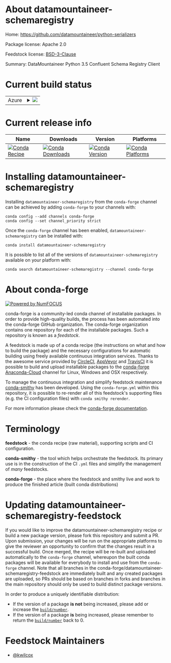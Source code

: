About datamountaineer-schemaregistry
====================================

Home: https://github.com/datamountaineer/python-serializers

Package license: Apache 2.0

Feedstock license: [BSD-3-Clause](https://github.com/conda-forge/datamountaineer-schemaregistry-feedstock/blob/master/LICENSE.txt)

Summary: DataMountaineer Python 3.5 Confluent Schema Registry Client

Current build status
====================


<table>
    
  <tr>
    <td>Azure</td>
    <td>
      <details>
        <summary>
          <a href="https://dev.azure.com/conda-forge/feedstock-builds/_build/latest?definitionId=5049&branchName=master">
            <img src="https://dev.azure.com/conda-forge/feedstock-builds/_apis/build/status/datamountaineer-schemaregistry-feedstock?branchName=master">
          </a>
        </summary>
        <table>
          <thead><tr><th>Variant</th><th>Status</th></tr></thead>
          <tbody><tr>
              <td>linux_64_python3.10.____cpython</td>
              <td>
                <a href="https://dev.azure.com/conda-forge/feedstock-builds/_build/latest?definitionId=5049&branchName=master">
                  <img src="https://dev.azure.com/conda-forge/feedstock-builds/_apis/build/status/datamountaineer-schemaregistry-feedstock?branchName=master&jobName=linux&configuration=linux_64_python3.10.____cpython" alt="variant">
                </a>
              </td>
            </tr><tr>
              <td>linux_64_python3.7.____cpython</td>
              <td>
                <a href="https://dev.azure.com/conda-forge/feedstock-builds/_build/latest?definitionId=5049&branchName=master">
                  <img src="https://dev.azure.com/conda-forge/feedstock-builds/_apis/build/status/datamountaineer-schemaregistry-feedstock?branchName=master&jobName=linux&configuration=linux_64_python3.7.____cpython" alt="variant">
                </a>
              </td>
            </tr><tr>
              <td>linux_64_python3.8.____cpython</td>
              <td>
                <a href="https://dev.azure.com/conda-forge/feedstock-builds/_build/latest?definitionId=5049&branchName=master">
                  <img src="https://dev.azure.com/conda-forge/feedstock-builds/_apis/build/status/datamountaineer-schemaregistry-feedstock?branchName=master&jobName=linux&configuration=linux_64_python3.8.____cpython" alt="variant">
                </a>
              </td>
            </tr><tr>
              <td>linux_64_python3.9.____cpython</td>
              <td>
                <a href="https://dev.azure.com/conda-forge/feedstock-builds/_build/latest?definitionId=5049&branchName=master">
                  <img src="https://dev.azure.com/conda-forge/feedstock-builds/_apis/build/status/datamountaineer-schemaregistry-feedstock?branchName=master&jobName=linux&configuration=linux_64_python3.9.____cpython" alt="variant">
                </a>
              </td>
            </tr><tr>
              <td>osx_64_python3.10.____cpython</td>
              <td>
                <a href="https://dev.azure.com/conda-forge/feedstock-builds/_build/latest?definitionId=5049&branchName=master">
                  <img src="https://dev.azure.com/conda-forge/feedstock-builds/_apis/build/status/datamountaineer-schemaregistry-feedstock?branchName=master&jobName=osx&configuration=osx_64_python3.10.____cpython" alt="variant">
                </a>
              </td>
            </tr><tr>
              <td>osx_64_python3.7.____cpython</td>
              <td>
                <a href="https://dev.azure.com/conda-forge/feedstock-builds/_build/latest?definitionId=5049&branchName=master">
                  <img src="https://dev.azure.com/conda-forge/feedstock-builds/_apis/build/status/datamountaineer-schemaregistry-feedstock?branchName=master&jobName=osx&configuration=osx_64_python3.7.____cpython" alt="variant">
                </a>
              </td>
            </tr><tr>
              <td>osx_64_python3.8.____cpython</td>
              <td>
                <a href="https://dev.azure.com/conda-forge/feedstock-builds/_build/latest?definitionId=5049&branchName=master">
                  <img src="https://dev.azure.com/conda-forge/feedstock-builds/_apis/build/status/datamountaineer-schemaregistry-feedstock?branchName=master&jobName=osx&configuration=osx_64_python3.8.____cpython" alt="variant">
                </a>
              </td>
            </tr><tr>
              <td>osx_64_python3.9.____cpython</td>
              <td>
                <a href="https://dev.azure.com/conda-forge/feedstock-builds/_build/latest?definitionId=5049&branchName=master">
                  <img src="https://dev.azure.com/conda-forge/feedstock-builds/_apis/build/status/datamountaineer-schemaregistry-feedstock?branchName=master&jobName=osx&configuration=osx_64_python3.9.____cpython" alt="variant">
                </a>
              </td>
            </tr><tr>
              <td>win_64_python3.10.____cpython</td>
              <td>
                <a href="https://dev.azure.com/conda-forge/feedstock-builds/_build/latest?definitionId=5049&branchName=master">
                  <img src="https://dev.azure.com/conda-forge/feedstock-builds/_apis/build/status/datamountaineer-schemaregistry-feedstock?branchName=master&jobName=win&configuration=win_64_python3.10.____cpython" alt="variant">
                </a>
              </td>
            </tr><tr>
              <td>win_64_python3.7.____cpython</td>
              <td>
                <a href="https://dev.azure.com/conda-forge/feedstock-builds/_build/latest?definitionId=5049&branchName=master">
                  <img src="https://dev.azure.com/conda-forge/feedstock-builds/_apis/build/status/datamountaineer-schemaregistry-feedstock?branchName=master&jobName=win&configuration=win_64_python3.7.____cpython" alt="variant">
                </a>
              </td>
            </tr><tr>
              <td>win_64_python3.8.____cpython</td>
              <td>
                <a href="https://dev.azure.com/conda-forge/feedstock-builds/_build/latest?definitionId=5049&branchName=master">
                  <img src="https://dev.azure.com/conda-forge/feedstock-builds/_apis/build/status/datamountaineer-schemaregistry-feedstock?branchName=master&jobName=win&configuration=win_64_python3.8.____cpython" alt="variant">
                </a>
              </td>
            </tr><tr>
              <td>win_64_python3.9.____cpython</td>
              <td>
                <a href="https://dev.azure.com/conda-forge/feedstock-builds/_build/latest?definitionId=5049&branchName=master">
                  <img src="https://dev.azure.com/conda-forge/feedstock-builds/_apis/build/status/datamountaineer-schemaregistry-feedstock?branchName=master&jobName=win&configuration=win_64_python3.9.____cpython" alt="variant">
                </a>
              </td>
            </tr>
          </tbody>
        </table>
      </details>
    </td>
  </tr>
</table>

Current release info
====================

| Name | Downloads | Version | Platforms |
| --- | --- | --- | --- |
| [![Conda Recipe](https://img.shields.io/badge/recipe-datamountaineer--schemaregistry-green.svg)](https://anaconda.org/conda-forge/datamountaineer-schemaregistry) | [![Conda Downloads](https://img.shields.io/conda/dn/conda-forge/datamountaineer-schemaregistry.svg)](https://anaconda.org/conda-forge/datamountaineer-schemaregistry) | [![Conda Version](https://img.shields.io/conda/vn/conda-forge/datamountaineer-schemaregistry.svg)](https://anaconda.org/conda-forge/datamountaineer-schemaregistry) | [![Conda Platforms](https://img.shields.io/conda/pn/conda-forge/datamountaineer-schemaregistry.svg)](https://anaconda.org/conda-forge/datamountaineer-schemaregistry) |

Installing datamountaineer-schemaregistry
=========================================

Installing `datamountaineer-schemaregistry` from the `conda-forge` channel can be achieved by adding `conda-forge` to your channels with:

```
conda config --add channels conda-forge
conda config --set channel_priority strict
```

Once the `conda-forge` channel has been enabled, `datamountaineer-schemaregistry` can be installed with:

```
conda install datamountaineer-schemaregistry
```

It is possible to list all of the versions of `datamountaineer-schemaregistry` available on your platform with:

```
conda search datamountaineer-schemaregistry --channel conda-forge
```


About conda-forge
=================

[![Powered by
NumFOCUS](https://img.shields.io/badge/powered%20by-NumFOCUS-orange.svg?style=flat&colorA=E1523D&colorB=007D8A)](https://numfocus.org)

conda-forge is a community-led conda channel of installable packages.
In order to provide high-quality builds, the process has been automated into the
conda-forge GitHub organization. The conda-forge organization contains one repository
for each of the installable packages. Such a repository is known as a *feedstock*.

A feedstock is made up of a conda recipe (the instructions on what and how to build
the package) and the necessary configurations for automatic building using freely
available continuous integration services. Thanks to the awesome service provided by
[CircleCI](https://circleci.com/), [AppVeyor](https://www.appveyor.com/)
and [TravisCI](https://travis-ci.com/) it is possible to build and upload installable
packages to the [conda-forge](https://anaconda.org/conda-forge)
[Anaconda-Cloud](https://anaconda.org/) channel for Linux, Windows and OSX respectively.

To manage the continuous integration and simplify feedstock maintenance
[conda-smithy](https://github.com/conda-forge/conda-smithy) has been developed.
Using the ``conda-forge.yml`` within this repository, it is possible to re-render all of
this feedstock's supporting files (e.g. the CI configuration files) with ``conda smithy rerender``.

For more information please check the [conda-forge documentation](https://conda-forge.org/docs/).

Terminology
===========

**feedstock** - the conda recipe (raw material), supporting scripts and CI configuration.

**conda-smithy** - the tool which helps orchestrate the feedstock.
                   Its primary use is in the construction of the CI ``.yml`` files
                   and simplify the management of *many* feedstocks.

**conda-forge** - the place where the feedstock and smithy live and work to
                  produce the finished article (built conda distributions)


Updating datamountaineer-schemaregistry-feedstock
=================================================

If you would like to improve the datamountaineer-schemaregistry recipe or build a new
package version, please fork this repository and submit a PR. Upon submission,
your changes will be run on the appropriate platforms to give the reviewer an
opportunity to confirm that the changes result in a successful build. Once
merged, the recipe will be re-built and uploaded automatically to the
`conda-forge` channel, whereupon the built conda packages will be available for
everybody to install and use from the `conda-forge` channel.
Note that all branches in the conda-forge/datamountaineer-schemaregistry-feedstock are
immediately built and any created packages are uploaded, so PRs should be based
on branches in forks and branches in the main repository should only be used to
build distinct package versions.

In order to produce a uniquely identifiable distribution:
 * If the version of a package **is not** being increased, please add or increase
   the [``build/number``](https://docs.conda.io/projects/conda-build/en/latest/resources/define-metadata.html#build-number-and-string).
 * If the version of a package **is** being increased, please remember to return
   the [``build/number``](https://docs.conda.io/projects/conda-build/en/latest/resources/define-metadata.html#build-number-and-string)
   back to 0.

Feedstock Maintainers
=====================

* [@kwilcox](https://github.com/kwilcox/)

